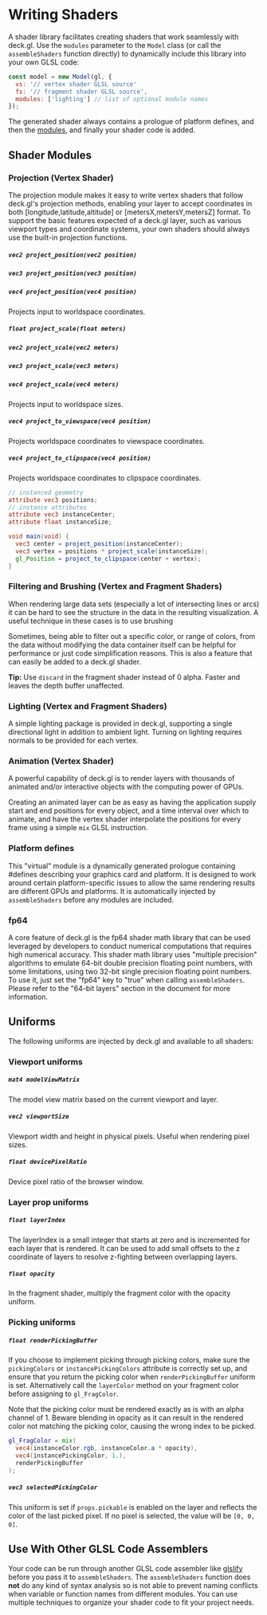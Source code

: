 # Writing Shaders

A shader library facilitates creating shaders that work seamlessly with deck.gl.
Use the `modules` parameter to the `Model` class (or call the `assembleShaders` function directly) to dynamically
include this library into your own GLSL code:

```js
const model = new Model(gl, {
  vs: '// vertex shader GLSL source'
  fs: '// fragment shader GLSL source',
  modules: ['lighting'] // list of optional module names
});
```

The generated shader always contains a prologue of platform defines, and then
the [modules](/docs/advanced/writing-shaders.md#shader-modules),
and finally your shader code is added.


## Shader Modules

### Projection (Vertex Shader)

The projection module makes it easy to write vertex shaders that
follow deck.gl's projection methods, enabling your layer to accept coordinates
in both [longitude,latitude,altitude] or [metersX,metersY,metersZ] format.
To support the basic features expected of a deck.gl layer, such as various viewport
types and coordinate systems, your own shaders should always use the built-in
projection functions.

##### `vec2 project_position(vec2 position)`
##### `vec3 project_position(vec3 position)`
##### `vec4 project_position(vec4 position)`

Projects input to worldspace coordinates.

##### `float project_scale(float meters)`
##### `vec2 project_scale(vec2 meters)`
##### `vec3 project_scale(vec3 meters)`
##### `vec4 project_scale(vec4 meters)`

Projects input to worldspace sizes.

##### `vec4 project_to_viewspace(vec4 position)`

Projects worldspace coordinates to viewspace coordinates.

##### `vec4 project_to_clipspace(vec4 position)`

Projects worldspace coordinates to clipspace coordinates.

```glsl
// instanced geometry
attribute vec3 positions;
// instance attributes
attribute vec3 instanceCenter;
attribute float instanceSize;

void main(void) {
  vec3 center = project_position(instanceCenter);
  vec3 vertex = positions * project_scale(instanceSize);
  gl_Position = project_to_clipspace(center + vertex);
}
```

### Filtering and Brushing (Vertex and Fragment Shaders)

When rendering large data sets (especially a lot of intersecting lines or
arcs) it can be hard to see the structure in the data in the resulting
visualization. A useful technique in these cases is to use brushing

Sometimes, being able to filter out a specific color, or range of colors,
from the data without modifying the data container itself can be helpful
for performance or just code simplification reasons. This is also a feature
that can easily be added to a deck.gl shader.

**Tip:** Use `discard` in the fragment shader instead of 0 alpha.
Faster and leaves the depth buffer unaffected.

### Lighting (Vertex and Fragment Shaders)

A simple lighting package is provided in deck.gl, supporting a single
directional light in addition to ambient light. Turning on lighting requires
normals to be provided for each vertex.

### Animation (Vertex Shader)

A powerful capability of deck.gl is to render layers with thousands of
animated and/or interactive objects with the computing power of GPUs.

Creating an animated layer can be as easy as having the application supply
start and end positions for every object, and a time interval over which
to animate, and have the vertex shader interpolate the positions for every
frame using a simple `mix` GLSL instruction.

### Platform defines

This "virtual" module is a dynamically generated prologue containing #defines describing
your graphics card and platform. It is designed to work around certain platform-specific
issues to allow the same rendering results are different GPUs and platforms. It is
automatically injected by `assembleShaders` before any modules are included.

### fp64

A core feature of deck.gl is the fp64 shader math library that can be used leveraged by
developers to conduct numerical computations that requires high numerical accuracy.
This shader math library uses "multiple precision" algorithms to emulate 64-bit double
precision floating point numbers, with some limitations, using two 32-bit single
precision floating point numbers. To use it, just set the "fp64" key to "true" when
calling `assembleShaders`. Please refer to the "64-bit layers" section in the document
for more information.


## Uniforms

The following uniforms are injected by deck.gl and available to all shaders:

### Viewport uniforms

##### `mat4 modelViewMatrix`

The model view matrix based on the current viewport and layer.

##### `vec2 viewportSize`

Viewport width and height in physical pixels. Useful when rendering pixel sizes.

##### `float devicePixelRatio`

Device pixel ratio of the browser window.

### Layer prop uniforms

##### `float layerIndex`

The layerIndex is a small integer that starts at zero and is incremented
for each layer that is rendered. It can be used to add small offsets to
the z coordinate of layers to resolve z-fighting between overlapping
layers.

##### `float opacity`

In the fragment shader, multiply the fragment color with the opacity
uniform.

### Picking uniforms

##### `float renderPickingBuffer`

If you choose to implement picking through picking colors, make sure
the `pickingColors` or `instancePickingColors` attribute is correctly set up,
and ensure that you return the picking color when `renderPickingBuffer`
uniform is set. Alternatively call the `layerColor` method on your
fragment color before assigning to `gl_FragColor`.

Note that the picking color must be rendered exactly as is with an alpha
channel of 1. Beware blending in opacity as it can result in the rendered
color not matching the picking color, causing the wrong index to be picked.

```glsl
gl_FragColor = mix(
  vec4(instanceColor.rgb, instanceColor.a * opacity),
  vec4(instancePickingColor, 1.),
  renderPickingBuffer
);
```

##### `vec3 selectedPickingColor`

This uniform is set if `props.pickable` is enabled on the layer and reflects the color
of the last picked pixel. If no pixel is selected, the value will be `[0, 0, 0]`.

## Use With Other GLSL Code Assemblers

Your code can be run through another GLSL code assembler like
[glslify](https://github.com/stackgl/glslify)
before you pass it to `assembleShaders`. The `assembleShaders` function
does **not** do any kind of syntax analysis so is not able to prevent naming conflicts
when variable or function names from different modules. You can use multiple
techniques to organize your shader code to fit your project needs.

